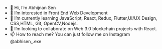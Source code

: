 - 👋 Hi, I’m Abhijnan Sen
- 👀 I’m interested in Front End Web Development
- 🌱 I’m currently learning JavaScript, React, Redux, Flutter,UI/UX Design, CSS,HTML, Git, OpenCV,Nodejs.
- 💞️ I’m looking to collaborate on Web 3.0 blockchain projects with React. 
- 📫 How to reach me? You can just follow me on Instagram @abhisen_.exe

<!---
abhisen-exe/abhisen-exe is a ✨ special ✨ repository because its `README.md` (this file) appears on your GitHub profile.
You can click the Preview link to take a look at your changes.
--->
